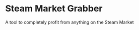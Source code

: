 Steam Market Grabber
====================

A tool to completely profit from anything on the Steam Market
